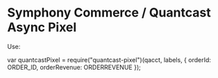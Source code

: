 # Symphony Commerce / Quantcast Async Pixel

Use:

var quantcastPixel = require("quantcast-pixel")(qacct, labels, {
	orderId: ORDER_ID,
	orderRevenue: ORDERREVENUE
});
